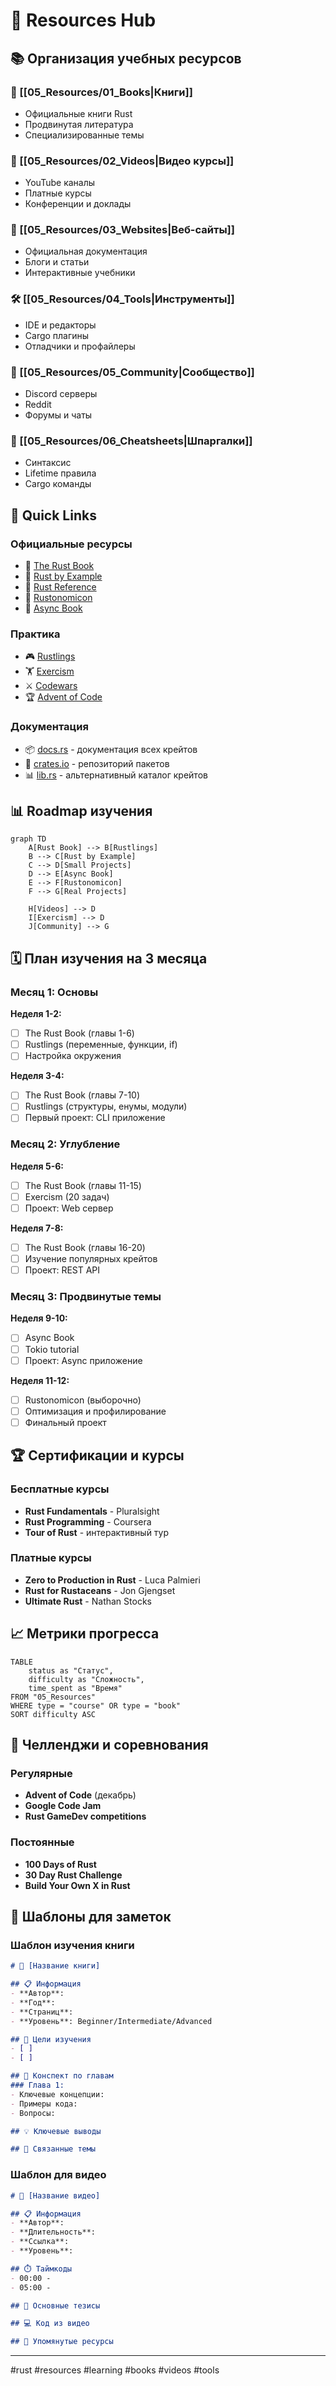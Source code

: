 # 📖 Resources Hub

## 📚 Организация учебных ресурсов

### 📖 [[05_Resources/01_Books|Книги]]
- Официальные книги Rust
- Продвинутая литература
- Специализированные темы

### 🎥 [[05_Resources/02_Videos|Видео курсы]]
- YouTube каналы
- Платные курсы
- Конференции и доклады

### 🔗 [[05_Resources/03_Websites|Веб-сайты]]
- Официальная документация
- Блоги и статьи
- Интерактивные учебники

### 🛠️ [[05_Resources/04_Tools|Инструменты]]
- IDE и редакторы
- Cargo плагины
- Отладчики и профайлеры

### 👥 [[05_Resources/05_Community|Сообщество]]
- Discord серверы
- Reddit
- Форумы и чаты

### 📝 [[05_Resources/06_Cheatsheets|Шпаргалки]]
- Синтаксис
- Lifetime правила
- Cargo команды

## 🎯 Quick Links

### Официальные ресурсы
- 📕 [The Rust Book](https://doc.rust-lang.org/book/)
- 📗 [Rust by Example](https://doc.rust-lang.org/rust-by-example/)
- 📘 [Rust Reference](https://doc.rust-lang.org/reference/)
- 📙 [Rustonomicon](https://doc.rust-lang.org/nomicon/)
- 📓 [Async Book](https://rust-lang.github.io/async-book/)

### Практика
- 🎮 [Rustlings](https://github.com/rust-lang/rustlings)
- 🏋️ [Exercism](https://exercism.io/tracks/rust)
- ⚔️ [Codewars](https://www.codewars.com/?language=rust)
- 🏆 [Advent of Code](https://adventofcode.com/)

### Документация
- 📦 [docs.rs](https://docs.rs/) - документация всех крейтов
- 🦀 [crates.io](https://crates.io/) - репозиторий пакетов
- 📊 [lib.rs](https://lib.rs/) - альтернативный каталог крейтов

## 📊 Roadmap изучения

```mermaid
graph TD
    A[Rust Book] --> B[Rustlings]
    B --> C[Rust by Example]
    C --> D[Small Projects]
    D --> E[Async Book]
    E --> F[Rustonomicon]
    F --> G[Real Projects]
    
    H[Videos] --> D
    I[Exercism] --> D
    J[Community] --> G
```

## 🗓️ План изучения на 3 месяца

### Месяц 1: Основы
**Неделя 1-2:**
- [ ] The Rust Book (главы 1-6)
- [ ] Rustlings (переменные, функции, if)
- [ ] Настройка окружения

**Неделя 3-4:**
- [ ] The Rust Book (главы 7-10)
- [ ] Rustlings (структуры, енумы, модули)
- [ ] Первый проект: CLI приложение

### Месяц 2: Углубление
**Неделя 5-6:**
- [ ] The Rust Book (главы 11-15)
- [ ] Exercism (20 задач)
- [ ] Проект: Web сервер

**Неделя 7-8:**
- [ ] The Rust Book (главы 16-20)
- [ ] Изучение популярных крейтов
- [ ] Проект: REST API

### Месяц 3: Продвинутые темы
**Неделя 9-10:**
- [ ] Async Book
- [ ] Tokio tutorial
- [ ] Проект: Async приложение

**Неделя 11-12:**
- [ ] Rustonomicon (выборочно)
- [ ] Оптимизация и профилирование
- [ ] Финальный проект

## 🏆 Сертификации и курсы

### Бесплатные курсы
- **Rust Fundamentals** - Pluralsight
- **Rust Programming** - Coursera
- **Tour of Rust** - интерактивный тур

### Платные курсы
- **Zero to Production in Rust** - Luca Palmieri
- **Rust for Rustaceans** - Jon Gjengset
- **Ultimate Rust** - Nathan Stocks

## 📈 Метрики прогресса

```dataview
TABLE 
    status as "Статус",
    difficulty as "Сложность",
    time_spent as "Время"
FROM "05_Resources"
WHERE type = "course" OR type = "book"
SORT difficulty ASC
```

## 🎯 Челленджи и соревнования

### Регулярные
- **Advent of Code** (декабрь)
- **Google Code Jam**
- **Rust GameDev competitions**

### Постоянные
- **100 Days of Rust**
- **30 Day Rust Challenge**
- **Build Your Own X in Rust**

## 📝 Шаблоны для заметок

### Шаблон изучения книги
```markdown
# 📖 [Название книги]

## 📋 Информация
- **Автор**: 
- **Год**: 
- **Страниц**: 
- **Уровень**: Beginner/Intermediate/Advanced

## 🎯 Цели изучения
- [ ] 
- [ ] 

## 📝 Конспект по главам
### Глава 1: 
- Ключевые концепции:
- Примеры кода:
- Вопросы:

## 💡 Ключевые выводы

## 🔗 Связанные темы
```

### Шаблон для видео
```markdown
# 🎥 [Название видео]

## 📋 Информация
- **Автор**: 
- **Длительность**: 
- **Ссылка**: 
- **Уровень**: 

## ⏱️ Таймкоды
- 00:00 - 
- 05:00 - 

## 📝 Основные тезисы

## 💻 Код из видео

## 🔗 Упомянутые ресурсы
```

---
#rust #resources #learning #books #videos #tools
